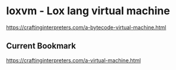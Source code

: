 # loxvm - Lox lang virtual machine

https://craftinginterpreters.com/a-bytecode-virtual-machine.html

## Current Bookmark
https://craftinginterpreters.com/a-virtual-machine.html